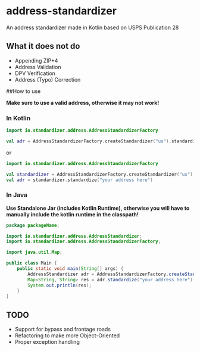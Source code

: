 # address-standardizer
An address standardizer made in Kotlin based on USPS Publication 28

## What it does not do
- Appending ZIP+4
- Address Validation
- DPV Verification
- Address (Typo) Correction


##How to use 


**Make sure to use a valid address, otherwise it may not work!**
### In Kotlin

```kotlin
import io.standardizer.address.AddressStandardizerFactory

val adr = AddressStandardizerFactory.createStandardizer("us").standardize("your address here")
```
or
```kotlin
import io.standardizer.address.AddressStandardizerFactory

val standardizer = AddressStandardizerFactory.createStandardizer("us")
val adr = standardizer.standardize("your address here")
```
### In Java
**Use Standalone Jar (includes Kotlin Runtime), otherwise you will have to manually include the kotlin runtime in the classpath!**
```java
package packageName;

import io.standardizer.address.AddressStandardizer;
import io.standardizer.address.AddressStandardizerFactory;

import java.util.Map;

public class Main {
    public static void main(String[] args) {
        AddressStandardizer adr = AddressStandardizerFactory.createStandardizer("us");
        Map<String, String> res = adr.standardize("your address here");
        System.out.println(res);
    }
}
```

## TODO
- Support for bypass and frontage roads
- Refactoring to make more Object-Oriented
- Proper exception handling
